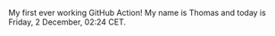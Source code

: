 My first ever working GitHub Action!
My name is Thomas and today is Friday, 2 December, 02:24 CET. 
